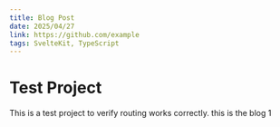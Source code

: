 ```yaml
---
title: Blog Post
date: 2025/04/27
link: https://github.com/example
tags: SvelteKit, TypeScript
---
```


# Test Project

This is a test project to verify routing works correctly.
this is the blog 1
